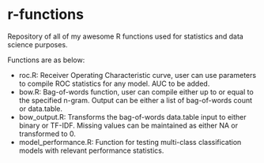 # r-functions
Repository of all of my awesome R functions used for statistics and data science purposes.

Functions are as below:
* roc.R: Receiver Operating Characteristic curve, user can use parameters to compile ROC statistics for any model. AUC to be added.
* bow.R: Bag-of-words function, user can compile either up to or equal to the specified n-gram. Output can be either a list of bag-of-words count or data.table.
* bow_output.R: Transforms the bag-of-words data.table input to either binary or TF-IDF. Missing values can be maintained as either NA or transformed to 0.
* model_performance.R: Function for testing multi-class classification models with relevant performance statistics.
